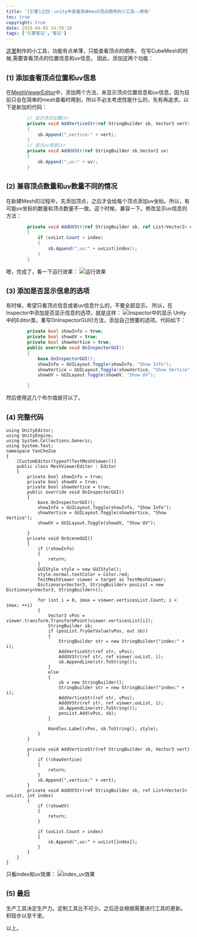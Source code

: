 ```yaml
---
title: '[引擎]之四：unity中查看简单mesh顶点顺序的小工具——修改' 
toc: true
copyright: true
date: 2018-04-05 14:59:18
tags: ['引擎笔记','笔记']
---
```


[这里](https://amazer.github.io/2018/04/04/en_2/)制作的小工具，功能有点单薄，只能查看顶点的顺序。
在写CubeMesh的时候,需要查看顶点的位置信息和uv信息。
因此，添加这两个功能：

<!--more-->

## <font size=4>(1) 添加查看顶点位置和uv信息</font>
在[MeshViewerEditor](http://blog.csdn.net/yanchezuo/article/details/78969956)中，添加两个方法，来显示顶点位置信息和uv信息。因为目前只会在简单的mesh查看时用到，所以不必太考虑性能什么的，先有再追求。以下是新加的代码：
``` c#
		// 显示顶点位置Str
        private void AddVerticeStr(ref StringBuilder sb, Vector3 vert)
        {
            sb.Append(",vertice:" + vert);
        }
        // 显示uv信息Str
        private void AddUVStr(ref StringBuilder sb,Vector2 uv)
        {
            sb.Append(",uv:" + uv);
        }


```
## <font size=4>(2) 兼容顶点数量和uv数量不同的情况</font>
在新建Mesh的过程中，先添加顶点，之后才会给每个顶点添加uv坐标。所以，有可能uv坐标的数量和顶点数量不一致。这个时候，兼容一下。修改显示uv信息的方法：
``` c#
        private void AddUVStr(ref StringBuilder sb, ref List<Vector2> uvList, int index)
        {
            if (uvList.Count > index)
            {
                sb.Append(",uv:" + uvList[index]);
            }
        }

```
嗯，完成了，看一下运行效果：
![运行效果](http://img.blog.csdn.net/20180105114543782?watermark/2/text/aHR0cDovL2Jsb2cuY3Nkbi5uZXQveWFuY2hlenVv/font/5a6L5L2T/fontsize/400/fill/I0JBQkFCMA==/dissolve/70/gravity/SouthEast)
## <font size=4>(3) 添加是否显示信息的选项</font>
有时候，希望只看顶点信息或者uv信息什么的，不要全部显示。
所以，在Inspector中添加是否显示信息的选项，就是这样：
![Inspector中的显示](http://img.blog.csdn.net/20180105115003242?watermark/2/text/aHR0cDovL2Jsb2cuY3Nkbi5uZXQveWFuY2hlenVv/font/5a6L5L2T/fontsize/400/fill/I0JBQkFCMA==/dissolve/70/gravity/SouthEast)
Unity中的Editor类，重写OnInspectorGUI()方法，添加自己想要的选项。代码如下：
``` c#
        private bool showInfo = true;
        private bool showUV = true;
        private bool showVertice = true;
        public override void OnInspectorGUI()
        {
            base.OnInspectorGUI();
            showInfo = GUILayout.Toggle(showInfo, "Show Info");
            showVertice = GUILayout.Toggle(showVertice, "Show Vertice");
            showUV = GUILayout.Toggle(showUV, "Show UV");

        }

```
然后使用这几个布尔值就可以了。
## <font size=4>(4) 完整代码</font>
```
using UnityEditor;
using UnityEngine;
using System.Collections.Generic;
using System.Text;
namespace YanCheZuo
{
    [CustomEditor(typeof(TestMeshViewer))]
    public class MeshViewerEditor : Editor
    {
        private bool showInfo = true;
        private bool showUV = true;
        private bool showVertice = true;
        public override void OnInspectorGUI()
        {
            base.OnInspectorGUI();
            showInfo = GUILayout.Toggle(showInfo, "Show Info");
            showVertice = GUILayout.Toggle(showVertice, "Show Vertice");
            showUV = GUILayout.Toggle(showUV, "Show UV");

        }
        private void OnSceneGUI()
        {
            if (!showInfo)
            {
                return;
            }
            GUIStyle style = new GUIStyle();
            style.normal.textColor = Color.red;
            TestMeshViewer viewer = target as TestMeshViewer;
            Dictionary<Vector3, StringBuilder> posList = new Dictionary<Vector3, StringBuilder>();

            for (int i = 0, imax = viewer.verticesList.Count; i < imax; ++i)
            {
                Vector3 vPos = viewer.transform.TransformPoint(viewer.verticesList[i]);
                StringBuilder sb;
                if (posList.TryGetValue(vPos, out sb))
                {
                    StringBuilder str = new StringBuilder("index:" + i);
                    AddVerticeStr(ref str, vPos);
                    AddUVStr(ref str, ref viewer.uvList, i);
                    sb.AppendLine(str.ToString());
                }
                else
                {
                    sb = new StringBuilder();
                    StringBuilder str = new StringBuilder("index:" + i);
                    AddVerticeStr(ref str, vPos);
                    AddUVStr(ref str, ref viewer.uvList, i);
                    sb.AppendLine(str.ToString());
                    posList.Add(vPos, sb);
                }

                Handles.Label(vPos, sb.ToString(), style);
            }
        }

        private void AddVerticeStr(ref StringBuilder sb, Vector3 vert)
        {
            if (!showVertice)
            {
                return;
            }
            sb.Append(",vertice:" + vert);
        }
        private void AddUVStr(ref StringBuilder sb, ref List<Vector2> uvList, int index)
        {
            if (!showUV)
            {
                return;
            }

            if (uvList.Count > index)
            {
                sb.Append(",uv:" + uvList[index]);
            }
        }
    }
}

```
只看index和uv效果：
![index_uv效果](http://img.blog.csdn.net/20180105115350217?watermark/2/text/aHR0cDovL2Jsb2cuY3Nkbi5uZXQveWFuY2hlenVv/font/5a6L5L2T/fontsize/400/fill/I0JBQkFCMA==/dissolve/70/gravity/SouthEast)

## <font size=4>(5) 最后</font>
生产工具决定生产力。定制工具比不可少。之后还会根据需要进行工具的更新。
积跬步以至千里。

以上。
